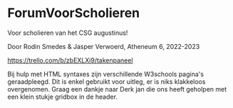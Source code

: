 # ForumVoorScholieren
Voor scholieren van het CSG augustinus!

Door Rodin Smedes & Jasper Verwoerd, Atheneum 6, 2022-2023

https://trello.com/b/zbEXLXi9/takenpaneel

Bij hulp met HTML syntaxes zijn verschillende W3schools pagina's geraadpleegd. Dit is enkel gebruikt voor uitleg, er is niks klakkeloos overgenomen.
Graag een dankje naar Derk jan die ons heeft geholpen met een klein stukje gridbox in de header.